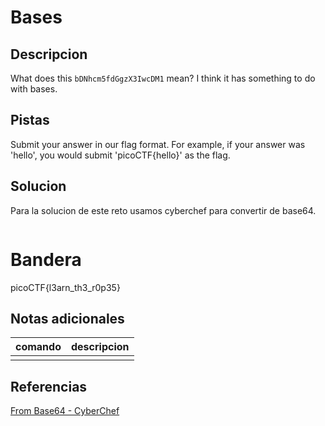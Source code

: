 # Bases

## Descripcion
What does this `bDNhcm5fdGgzX3IwcDM1` mean? I think it has something to do with bases.

## Pistas
Submit your answer in our flag format. For example, if your answer was 'hello', you would submit 'picoCTF{hello}' as the flag.

## Solucion
Para la solucion de este reto usamos cyberchef para convertir de base64.

```bash

```

# Bandera
picoCTF{l3arn_th3_r0p35}
## Notas adicionales
 | comando | descripcion |
|---------|-------------|
| |  |

## Referencias

[From Base64 - CyberChef](https://cyberchef.org/#recipe=From_Base64('A-Za-z0-9%2B/%3D',true,false)&input=YkROaGNtNWZkR2d6WDNJd2NETTE)
